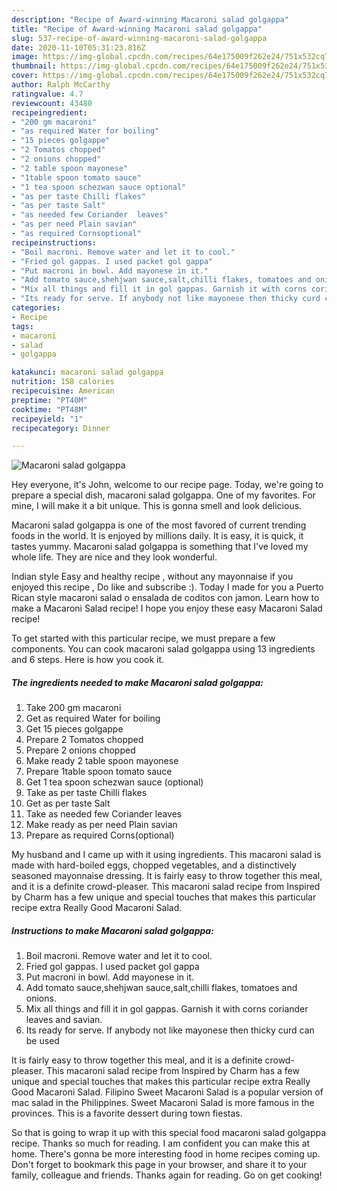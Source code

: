 ```yaml
---
description: "Recipe of Award-winning Macaroni salad golgappa"
title: "Recipe of Award-winning Macaroni salad golgappa"
slug: 537-recipe-of-award-winning-macaroni-salad-golgappa
date: 2020-11-10T05:31:23.816Z
image: https://img-global.cpcdn.com/recipes/64e175009f262e24/751x532cq70/macaroni-salad-golgappa-recipe-main-photo.jpg
thumbnail: https://img-global.cpcdn.com/recipes/64e175009f262e24/751x532cq70/macaroni-salad-golgappa-recipe-main-photo.jpg
cover: https://img-global.cpcdn.com/recipes/64e175009f262e24/751x532cq70/macaroni-salad-golgappa-recipe-main-photo.jpg
author: Ralph McCarthy
ratingvalue: 4.7
reviewcount: 43480
recipeingredient:
- "200 gm macaroni"
- "as required Water for boiling"
- "15 pieces golgappe"
- "2 Tomatos chopped"
- "2 onions chopped"
- "2 table spoon mayonese"
- "1table spoon tomato sauce"
- "1 tea spoon schezwan sauce optional"
- "as per taste Chilli flakes"
- "as per taste Salt"
- "as needed few Coriander  leaves"
- "as per need Plain savian"
- "as required Cornsoptional"
recipeinstructions:
- "Boil macroni. Remove water and let it to cool."
- "Fried gol gappas. I used packet gol gappa"
- "Put macroni in bowl. Add mayonese in it."
- "Add tomato sauce,shehjwan sauce,salt,chilli flakes, tomatoes and onions."
- "Mix all things and fill it in gol gappas. Garnish it with corns coriander leaves and savian."
- "Its ready for serve. If anybody not like mayonese then thicky curd can be used"
categories:
- Recipe
tags:
- macaroni
- salad
- golgappa

katakunci: macaroni salad golgappa 
nutrition: 158 calories
recipecuisine: American
preptime: "PT40M"
cooktime: "PT48M"
recipeyield: "1"
recipecategory: Dinner

---
```



![Macaroni salad golgappa](https://img-global.cpcdn.com/recipes/64e175009f262e24/751x532cq70/macaroni-salad-golgappa-recipe-main-photo.jpg)

Hey everyone, it's John, welcome to our recipe page. Today, we're going to prepare a special dish, macaroni salad golgappa. One of my favorites. For mine, I will make it a bit unique. This is gonna smell and look delicious.

Macaroni salad golgappa is one of the most favored of current trending foods in the world. It is enjoyed by millions daily. It is easy, it is quick, it tastes yummy. Macaroni salad golgappa is something that I've loved my whole life. They are nice and they look wonderful.

Indian style Easy and healthy recipe , without any mayonnaise if you enjoyed this recipe , Do like and subscribe :). Today I made for you a Puerto Rican style macaroni salad o ensalada de coditos con jamon. Learn how to make a Macaroni Salad recipe! I hope you enjoy these easy Macaroni Salad recipe!


To get started with this particular recipe, we must prepare a few components. You can cook macaroni salad golgappa using 13 ingredients and 6 steps. Here is how you cook it.

<!--inarticleads1-->

##### The ingredients needed to make Macaroni salad golgappa:

1. Take 200 gm macaroni
1. Get as required Water for boiling
1. Get 15 pieces golgappe
1. Prepare 2 Tomatos chopped
1. Prepare 2 onions chopped
1. Make ready 2 table spoon mayonese
1. Prepare 1table spoon tomato sauce
1. Get 1 tea spoon schezwan sauce (optional)
1. Take as per taste Chilli flakes
1. Get as per taste Salt
1. Take as needed few Coriander  leaves
1. Make ready as per need Plain savian
1. Prepare as required Corns(optional)


My husband and I came up with it using ingredients. This macaroni salad is made with hard-boiled eggs, chopped vegetables, and a distinctively seasoned mayonnaise dressing. It is fairly easy to throw together this meal, and it is a definite crowd-pleaser. This macaroni salad recipe from Inspired by Charm has a few unique and special touches that makes this particular recipe extra Really Good Macaroni Salad. 

<!--inarticleads2-->

##### Instructions to make Macaroni salad golgappa:

1. Boil macroni. Remove water and let it to cool.
1. Fried gol gappas. I used packet gol gappa
1. Put macroni in bowl. Add mayonese in it.
1. Add tomato sauce,shehjwan sauce,salt,chilli flakes, tomatoes and onions.
1. Mix all things and fill it in gol gappas. Garnish it with corns coriander leaves and savian.
1. Its ready for serve. If anybody not like mayonese then thicky curd can be used


It is fairly easy to throw together this meal, and it is a definite crowd-pleaser. This macaroni salad recipe from Inspired by Charm has a few unique and special touches that makes this particular recipe extra Really Good Macaroni Salad. Filipino Sweet Macaroni Salad is a popular version of mac salad in the Philippines. Sweet Macaroni Salad is more famous in the provinces. This is a favorite dessert during town fiestas. 

So that is going to wrap it up with this special food macaroni salad golgappa recipe. Thanks so much for reading. I am confident you can make this at home. There's gonna be more interesting food in home recipes coming up. Don't forget to bookmark this page in your browser, and share it to your family, colleague and friends. Thanks again for reading. Go on get cooking!
